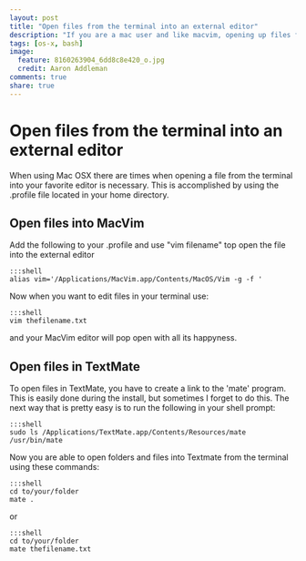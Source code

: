 ```yaml
---
layout: post
title: "Open files from the terminal into an external editor"
description: "If you are a mac user and like macvim, opening up files from the terminal into macvim is what this article is about"
tags: [os-x, bash]
image:
  feature: 8160263904_6dd8c8e420_o.jpg
  credit: Aaron Addleman
comments: true
share: true
---
```


# Open files from the terminal into an external editor

When using Mac OSX there are times when opening a file from the terminal into your favorite editor is necessary. This is accomplished by using the .profile file located in your home directory.

## Open files into MacVim

Add the following to your .profile and use "vim filename" top open the file into the external editor

    :::shell
    alias vim='/Applications/MacVim.app/Contents/MacOS/Vim -g -f '
    
Now when you want to edit files in your terminal use:

    :::shell
    vim thefilename.txt
    
and your MacVim editor will pop open with all its happyness.
    
## Open files in TextMate

To open files in TextMate, you have to create a link to the 'mate' program. This is easily done during the install, but sometimes I forget to do this. The next way that is pretty easy is to run the following in your shell prompt:

    :::shell
    sudo ls /Applications/TextMate.app/Contents/Resources/mate /usr/bin/mate
    
Now you are able to open folders and files into Textmate from the terminal using these commands:

    :::shell
    cd to/your/folder
    mate .
    
or

    :::shell
    cd to/your/folder
    mate thefilename.txt
